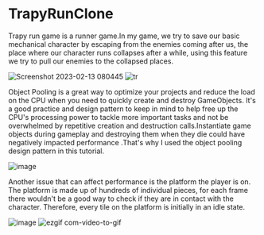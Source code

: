 # TrapyRunClone
Trapy run game is a runner game.In my game, we try to save our basic mechanical character by escaping from the enemies coming after us, the place where our character runs collapses after a while, using this feature we try to pull our enemies to the collapsed places.


![Screenshot 2023-02-13 080445](https://user-images.githubusercontent.com/48649947/218376735-f5a994a1-9895-49da-ad9e-fe9fe35692e7.png) 
![tr](https://user-images.githubusercontent.com/48649947/218377491-c942692f-8999-4737-980b-ecdf5684cf7b.png)


Object Pooling is a great way to optimize your projects and reduce the load on the CPU when you need to quickly create and destroy GameObjects. It's a good practice and design pattern to keep in mind to help free up the CPU's processing power to tackle more important tasks and not be overwhelmed by repetitive creation and destruction calls.Instantiate game objects during gameplay and destroying them when they die could have negatively impacted performance .That's why I used the object pooling design pattern in this tutorial. 

![image](https://user-images.githubusercontent.com/48649947/218376693-a3fab685-7f41-44c4-8ef2-ab2416ec4ee0.png)

Another issue that can affect performance is the platform the player is on. The platform is made up of hundreds of individual pieces, for each frame there wouldn't be a good way to check if they are in contact with the character. Therefore, every tile on the platform is initially in an idle state.

![image](https://user-images.githubusercontent.com/48649947/218379112-3ce198a3-e13d-48f4-a9dd-dbdd847a5d1e.png)
![ezgif com-video-to-gif](https://user-images.githubusercontent.com/48649947/218379538-8b5fc509-3bed-467d-a3b3-890e36aed882.gif)
